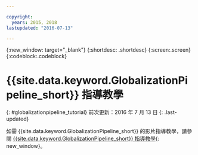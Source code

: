```yaml
---

copyright:
  years: 2015, 2018
lastupdated: "2016-07-13"

---
```


{:new_window: target="_blank"}
{:shortdesc: .shortdesc}
{:screen:.screen}
{:codeblock:.codeblock}

# {{site.data.keyword.GlobalizationPipeline_short}} 指導教學
{: #globalizationpipeline_tutorial}
前次更新：2016 年 7 月 13 日
{: .last-updated}

如需 {{site.data.keyword.GlobalizationPipeline_short}} 的影片指導教學，請參閱 [{{site.data.keyword.GlobalizationPipeline_short}} 指導教學](https://www.youtube.com/watch?v=lqrs3PFaX_M&feature=youtu.be){: new_window}。

